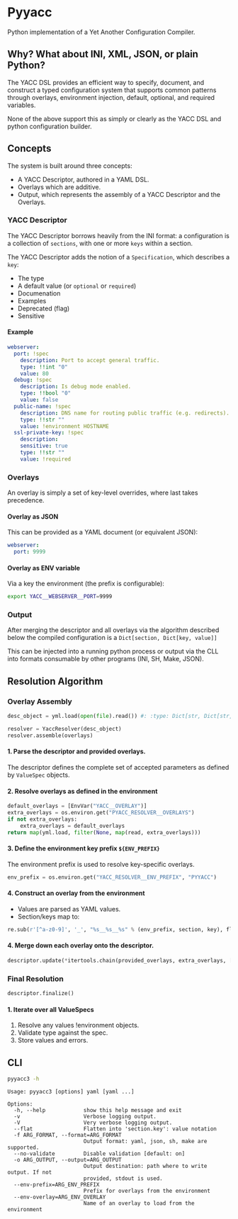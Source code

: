 
# Pyyacc

Python implementation of a Yet Another Configuration Compiler.

## Why? What about INI, XML, JSON, or plain Python?

The YACC DSL provides an efficient way to specify, document, and construct
a typed configuration system that supports common patterns through overlays,
environment injection, default, optional, and required variables.

None of the above support this as simply or clearly as the YACC DSL and
python configuration builder.

## Concepts

The system is built around three concepts:

* A YACC Descriptor, authored in a YAML DSL.
* Overlays which are additive.
* Output, which represents the assembly of a YACC Descriptor and the Overlays.

### YACC Descriptor

The YACC Descriptor borrows heavily from the INI format: a configuration is a
collection of `sections`, with one or more `keys` within a section.

The YACC Descriptor adds the notion of a `Specification`, which describes a `key`:

* The type
* A default value (or `optional` or `required`)
* Documenation
* Examples
* Deprecated (flag)
* Sensitive

#### Example

```yaml
webserver:
  port: !spec
    description: Port to accept general traffic.
    type: !!int "0"
    value: 80
  debug: !spec
    description: Is debug mode enabled.
    type: !!bool "0"
    value: false
  public-name: !spec
    description: DNS name for routing public traffic (e.g. redirects).
    type: !!str ""
    value: !environment HOSTNAME
  ssl-private-key: !spec
    description: 
    sensitive: true
    type: !!str ""
    value: !required        
```

### Overlays

An overlay is simply a set of key-level overrides, where last takes precedence.

#### Overlay as JSON

This can be provided as a YAML document (or equivalent JSON):

```yaml
webserver:
  port: 9999
```

#### Overlay as ENV variable

Via a key the environment (the prefix is configurable):

```sh
export YACC__WEBSERVER__PORT=9999
```

### Output

After merging the descriptor and all overlays via the algorithm described below
the compiled configuration is a `Dict[section, Dict[key, value]]`

This can be injected into a running python process or output via the CLL into formats
consumable by other programs (INI, SH, Make, JSON).


## Resolution Algorithm

### Overlay Assembly

```python
desc_object = yml.load(open(file).read()) #: :type: Dict[str, Dict[str, ValueSpec]]

resolver = YaccResolver(desc_object)
resolver.assemble(overlays)
```

#### 1. Parse the descriptor and provided overlays.

The descriptor defines the complete set of accepted parameters as defined by `ValueSpec` objects.

#### 2. Resolve overlays as defined in the environment

```python
default_overlays = [EnvVar("YACC__OVERLAY")]
extra_overlays = os.environ.get("PYACC_RESOLVER__OVERLAYS")
if not extra_overlays:
    extra_overlays = default_overlays
return map(yml.load, filter(None, map(read, extra_overlays)))    
```

#### 3. Define the environment key prefix `${ENV_PREFIX}`

The environment prefix is used to resolve key-specific overlays.

```python
env_prefix = os.environ.get("YACC_RESOLVER__ENV_PREFIX", "PYYACC")
```


#### 4. Construct an overlay from the environment

- Values are parsed as YAML values.
- Section/keys map to:

```python
re.sub(r'[^a-z0-9]', '_', "%s__%s__%s" % (env_prefix, section, key), flags=re.I).upper()
```

####  4. Merge down each overlay onto the descriptor.

```python
descriptor.update(*itertools.chain(provided_overlays, extra_overlays, [environment_overlay]))
```

### Final Resolution

```python
descriptor.finalize()
```

#### 1. Iterate over all ValueSpecs

1. Resolve any values !environment objects.
2. Validate type against the spec.
3. Store values and errors.

## CLI


```bash
pyyacc3 -h
```

    Usage: pyyacc3 [options] yaml [yaml ...]
    
    Options:
      -h, --help            show this help message and exit
      -v                    Verbose logging output.
      -V                    Very verbose logging output.
      --flat                Flatten into 'section.key': value notation
      -f ARG_FORMAT, --format=ARG_FORMAT
                            Output format: yaml, json, sh, make are supported.
      --no-validate         Disable validation [default: on]
      -o ARG_OUTPUT, --output=ARG_OUTPUT
                            Output destination: path where to write output. If not
                            provided, stdout is used.
      --env-prefix=ARG_ENV_PREFIX
                            Prefix for overlays from the environment
      --env-overlay=ARG_ENV_OVERLAY
                            Name of an overlay to load from the environment

